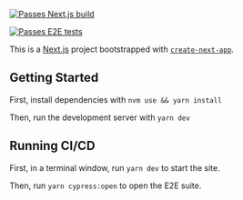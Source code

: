 [![Passes Next.js build](https://github.com/lundjrl/spark-accessibility-ci/actions/workflows/nextjs.yml/badge.svg)](https://github.com/lundjrl/spark-accessibility-ci/actions/workflows/nextjs.yml)

[![Passes E2E tests](https://github.com/lundjrl/spark-accessibility-ci/actions/workflows/e2e.yml/badge.svg)](https://github.com/lundjrl/Next-App-Template/actions/workflows/e2e.yml)

This is a [Next.js](https://nextjs.org/) project bootstrapped with [`create-next-app`](https://github.com/vercel/next.js/tree/canary/packages/create-next-app).

## Getting Started

First, install dependencies with `nvm use && yarn install`

Then, run the development server with `yarn dev`

## Running CI/CD

First, in a terminal window, run `yarn dev` to start the site.

Then, run `yarn cypress:open` to open the E2E suite.
